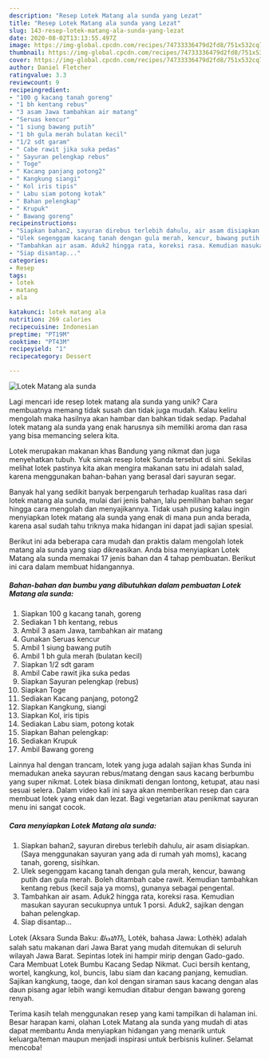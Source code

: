```yaml
---
description: "Resep Lotek Matang ala sunda yang Lezat"
title: "Resep Lotek Matang ala sunda yang Lezat"
slug: 143-resep-lotek-matang-ala-sunda-yang-lezat
date: 2020-08-02T13:13:55.497Z
image: https://img-global.cpcdn.com/recipes/74733336479d2fd8/751x532cq70/lotek-matang-ala-sunda-foto-resep-utama.jpg
thumbnail: https://img-global.cpcdn.com/recipes/74733336479d2fd8/751x532cq70/lotek-matang-ala-sunda-foto-resep-utama.jpg
cover: https://img-global.cpcdn.com/recipes/74733336479d2fd8/751x532cq70/lotek-matang-ala-sunda-foto-resep-utama.jpg
author: Daniel Fletcher
ratingvalue: 3.3
reviewcount: 9
recipeingredient:
- "100 g kacang tanah goreng"
- "1 bh kentang rebus"
- "3 asam Jawa tambahkan air matang"
- "Seruas kencur"
- "1 siung bawang putih"
- "1 bh gula merah bulatan kecil"
- "1/2 sdt garam"
- " Cabe rawit jika suka pedas"
- " Sayuran pelengkap rebus"
- " Toge"
- " Kacang panjang potong2"
- " Kangkung siangi"
- " Kol iris tipis"
- " Labu siam potong kotak"
- " Bahan pelengkap"
- " Krupuk"
- " Bawang goreng"
recipeinstructions:
- "Siapkan bahan2, sayuran direbus terlebih dahulu, air asam disiapkan. (Saya menggunakan sayuran yang ada di rumah yah moms), kacang tanah, goreng, sisihkan."
- "Ulek segenggam kacang tanah dengan gula merah, kencur, bawang putih dan gula merah. Boleh ditambah cabe rawit. Kemudian tambahkan kentang rebus (kecil saja ya moms), gunanya sebagai pengental."
- "Tambahkan air asam. Aduk2 hingga rata, koreksi rasa. Kemudian masukan sayuran secukupnya untuk 1 porsi. Aduk2, sajikan dengan bahan pelengkap."
- "Siap disantap..."
categories:
- Resep
tags:
- lotek
- matang
- ala

katakunci: lotek matang ala 
nutrition: 269 calories
recipecuisine: Indonesian
preptime: "PT19M"
cooktime: "PT43M"
recipeyield: "1"
recipecategory: Dessert

---
```



![Lotek Matang ala sunda](https://img-global.cpcdn.com/recipes/74733336479d2fd8/751x532cq70/lotek-matang-ala-sunda-foto-resep-utama.jpg)

Lagi mencari ide resep lotek matang ala sunda yang unik? Cara membuatnya memang tidak susah dan tidak juga mudah. Kalau keliru mengolah maka hasilnya akan hambar dan bahkan tidak sedap. Padahal lotek matang ala sunda yang enak harusnya sih memiliki aroma dan rasa yang bisa memancing selera kita.

Lotek merupakan makanan khas Bandung yang nikmat dan juga menyehatkan tubuh. Yuk simak resep lotek Sunda tersebut di sini. Sekilas melihat lotek pastinya kita akan mengira makanan satu ini adalah salad, karena menggunakan bahan-bahan yang berasal dari sayuran segar.

Banyak hal yang sedikit banyak berpengaruh terhadap kualitas rasa dari lotek matang ala sunda, mulai dari jenis bahan, lalu pemilihan bahan segar hingga cara mengolah dan menyajikannya. Tidak usah pusing kalau ingin menyiapkan lotek matang ala sunda yang enak di mana pun anda berada, karena asal sudah tahu triknya maka hidangan ini dapat jadi sajian spesial.


Berikut ini ada beberapa cara mudah dan praktis dalam mengolah lotek matang ala sunda yang siap dikreasikan. Anda bisa menyiapkan Lotek Matang ala sunda memakai 17 jenis bahan dan 4 tahap pembuatan. Berikut ini cara dalam membuat hidangannya.

<!--inarticleads1-->

##### Bahan-bahan dan bumbu yang dibutuhkan dalam pembuatan Lotek Matang ala sunda:

1. Siapkan 100 g kacang tanah, goreng
1. Sediakan 1 bh kentang, rebus
1. Ambil 3 asam Jawa, tambahkan air matang
1. Gunakan Seruas kencur
1. Ambil 1 siung bawang putih
1. Ambil 1 bh gula merah (bulatan kecil)
1. Siapkan 1/2 sdt garam
1. Ambil  Cabe rawit jika suka pedas
1. Siapkan  Sayuran pelengkap (rebus)
1. Siapkan  Toge
1. Sediakan  Kacang panjang, potong2
1. Siapkan  Kangkung, siangi
1. Siapkan  Kol, iris tipis
1. Sediakan  Labu siam, potong kotak
1. Siapkan  Bahan pelengkap:
1. Sediakan  Krupuk
1. Ambil  Bawang goreng


Lainnya hal dengan trancam, lotek yang juga adalah sajian khas Sunda ini memadukan aneka sayuran rebus/matang dengan saus kacang berbumbu yang super nikmat. Lotek biasa dinikmati dengan lontong, ketupat, atau nasi sesuai selera. Dalam video kali ini saya akan memberikan resep dan cara membuat lotek yang enak dan lezat. Bagi vegetarian atau penikmat sayuran menu ini sangat cocok. 

<!--inarticleads2-->

##### Cara menyiapkan Lotek Matang ala sunda:

1. Siapkan bahan2, sayuran direbus terlebih dahulu, air asam disiapkan. (Saya menggunakan sayuran yang ada di rumah yah moms), kacang tanah, goreng, sisihkan.
1. Ulek segenggam kacang tanah dengan gula merah, kencur, bawang putih dan gula merah. Boleh ditambah cabe rawit. Kemudian tambahkan kentang rebus (kecil saja ya moms), gunanya sebagai pengental.
1. Tambahkan air asam. Aduk2 hingga rata, koreksi rasa. Kemudian masukan sayuran secukupnya untuk 1 porsi. Aduk2, sajikan dengan bahan pelengkap.
1. Siap disantap...


Lotek (Aksara Sunda Baku: ᮜᮧᮒᮦᮊ᮪, Loték, bahasa Jawa: Lothèk) adalah salah satu makanan dari Jawa Barat yang mudah ditemukan di seluruh wilayah Jawa Barat. Sepintas lotek ini hampir mirip dengan Gado-gado. Cara Membuat Lotek Bumbu Kacang Sedap Nikmat. Cuci bersih kentang, wortel, kangkung, kol, buncis, labu siam dan kacang panjang, kemudian. Sajikan kangkung, taoge, dan kol dengan siraman saus kacang dengan alas daun pisang agar lebih wangi kemudian ditabur dengan bawang goreng renyah. 

Terima kasih telah menggunakan resep yang kami tampilkan di halaman ini. Besar harapan kami, olahan Lotek Matang ala sunda yang mudah di atas dapat membantu Anda menyiapkan hidangan yang menarik untuk keluarga/teman maupun menjadi inspirasi untuk berbisnis kuliner. Selamat mencoba!
